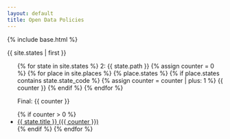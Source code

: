 ```yaml
---
layout: default
title: Open Data Policies
---
```


{% include base.html %}

{{ site.states | first }}
<ul>
{% for state in site.states %}
  2: {{ state.path }}
  {% assign counter = 0 %}
  {% for place in site.places %}
    {% place.states %}
    {% if place.states contains state.state_code %}
      {% assign counter = counter | plus: 1 %}
      {{ counter }}
    {% endif %}
  {% endfor %}
  <p>Final: {{ counter }}</p>
  {% if counter > 0 %}
    <li>
      <a href="{{ state.url }}">{{ state.title }} ({{ counter }})</a>
    </li>
  {% endif %}
{% endfor %}
</ul>

<!-- <ul>
{% for doc in site.documents %}
  <li>
    {% assign the_place = site.places | where: "place", doc.place | first %}
    <a href="{{ doc.url }}">{{ the_place.title }} ({{ doc.year }})</a>
  </li>
{% endfor %}
</ul> -->

